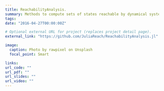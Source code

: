 ```yaml
---
title: ReachabilityAnalysis.
summary: Methods to compute sets of states reachable by dynamical systems.
tags:
date: "2016-04-27T00:00:00Z"

# Optional external URL for project (replaces project detail page).
external_link: "https://github.com/JuliaReach/ReachabilityAnalysis.jl"

image:
  caption: Photo by rawpixel on Unsplash
  focal_point: Smart

links:
url_code: ""
url_pdf: ""
url_slides: ""
url_video: ""
---
```

